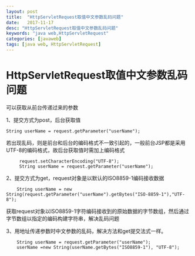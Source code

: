 ```yaml
---
layout: post
title:  "HttpServletRequest取值中文参数乱码问题"
date:   2017-11-17
desc: "HttpServletRequest取值中文参数乱码问题"
keywords: "java web,HttpServletRequest"
categories: [javaweb]
tags: [java web, HttpServletRequest]
---
```


# HttpServletRequest取值中文参数乱码问题

可以获取从前台传递过来的参数


1、提交方式为post，后台获取值

    String userName = request.getParameter("userName");

若出现乱码，则是前台和后台的编码格式不一致引起的，一般前台JSP都是采用UTF-8的编码格式，故后台获取值时需加上编码格式

		 request.setCharacterEncoding("UTF-8");
         String userName = request.getParameter("userName");




2、提交方式为get，request对象是以默认的ISO8859-1编码接收数据

		String userName = new String(request.getParameter("userName").getBytes("ISO-8859-1"),"UTF-8");
获取request对象以ISO8859-1字符编码接收到的原始数据的字节数组，然后通过字节数组以指定的编码构建字符串，解决乱码问题


3、用地址传递参数时中文参数的乱码，解决方法和get提交法式一样。

		String userName = request.getParameter("userName");
		userName =new String(userName.getBytes("ISO8859-1"), "UTF-8");
